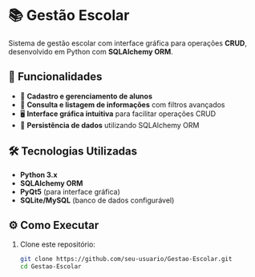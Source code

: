 # 📚 Gestão Escolar  

Sistema de gestão escolar com interface gráfica para operações **CRUD**, desenvolvido em Python com **SQLAlchemy ORM**.  

## 🚀 Funcionalidades  
- 📌 **Cadastro e gerenciamento de alunos**  
- 🔎 **Consulta e listagem de informações** com filtros avançados  
- 🖥️ **Interface gráfica intuitiva** para facilitar operações CRUD  
- 💾 **Persistência de dados** utilizando SQLAlchemy ORM  

## 🛠️ Tecnologias Utilizadas  
- **Python 3.x**  
- **SQLAlchemy ORM**  
- **PyQt5** (para interface gráfica)  
- **SQLite/MySQL** (banco de dados configurável)  


## ⚙️ Como Executar  
1. Clone este repositório:  
   ```bash
   git clone https://github.com/seu-usuario/Gestao-Escolar.git
   cd Gestao-Escolar

